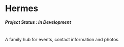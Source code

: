 
# Hermes

##### Project Status : In Development

<br/>A family hub for events, contact information and photos.
